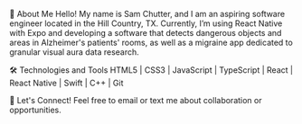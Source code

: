 🌌 About Me
Hello! My name is Sam Chutter, and I am an aspiring software engineer located in the Hill Country, TX. Currently, I’m using React Native with Expo and developing a software that detects dangerous objects and areas in Alzheimer's patients' rooms, as well as a migraine app dedicated to granular visual aura data research.

🛠️ Technologies and Tools
HTML5 | CSS3 | JavaScript | TypeScript | React | React Native | Swift | C++ | Git

🤝 Let's Connect!
Feel free to email or text me about collaboration or opportunities. 

